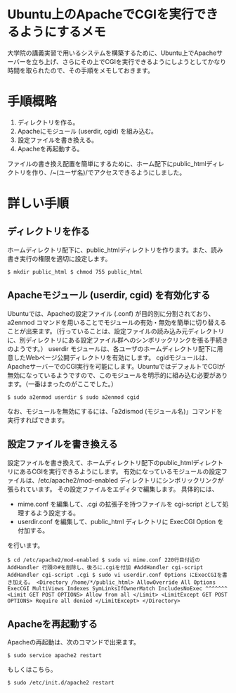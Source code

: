 # Ubuntu上のApacheでCGIを実行できるようにするメモ

大学院の講義実習で用いるシステムを構築するために、Ubuntu上でApacheサーバーを立ち上げ、さらにその上でCGIを実行できるようにしようとしてかなり時間を取られたので、その手順をメモしておきます。

# 手順概略

1. ディレクトリを作る。
2. Apacheにモジュール (userdir, cgid) を組み込む。
3. 設定ファイルを書き換える。
4. Apacheを再起動する。

ファイルの書き換え配置を簡単にするために、ホーム配下にpublic_htmlディレクトリを作り、/~(ユーザ名)/でアクセスできるようにしました。

# 詳しい手順

## ディレクトリを作る

ホームディレクトリ配下に、public_htmlディレクトリを作ります。また、読み書き実行の権限を適切に設定します。

```
$ mkdir public_html $ chmod 755 public_html
```

## Apacheモジュール (userdir, cgid) を有効化する

Ubuntuでは、Apacheの設定ファイル (.conf) が目的別に分割されており、a2enmod コマンドを用いることでモジュールの有効・無効を簡単に切り替えることが出来ます。（行っていることは、設定ファイルの読み込み元ディレクトリに、別ディレクトリにある設定ファイル群へのシンボリックリンクを張る手続きのようです。）
userdir モジュールは、各ユーザのホームディレクトリ配下に用意したWebページ公開ディレクトリを有効にします。
cgidモジュールは、ApacheサーバーでのCGI実行を可能にします。UbuntuではデフォルトでCGIが無効になっているようですので、このモジュールを明示的に組み込む必要があります。（一番はまったのがここでした。）

```
$ sudo a2enmod userdir $ sudo a2enmod cgid
```

なお、モジュールを無効にするには、「a2dismod (モジュール名)」コマンドを実行すればできます。

## 設定ファイルを書き換える

設定ファイルを書き換えて、ホームディレクトリ配下のpublic_htmlディレクトリにあるCGIを実行できるようにします。
有効になっているモジュールの設定ファイルは、/etc/apache2/mod-enabled ディレクトリにシンボリックリンクが張られています。
その設定ファイルをエディタで編集します。
具体的には、

* mime.conf を編集して、.cgi の拡張子を持つファイルを cgi-script として処理するよう設定する。
* userdir.conf を編集して、public_html ディレクトリに ExecCGI Option を付加する。

を行います。

```
$ cd /etc/apache2/mod-enabled $ sudo vi mime.conf 220行目付近の AddHandler 行頭の#を削除し、後ろに.cgiを付加 #AddHandler cgi-script AddHandler cgi-script .cgi $ sudo vi userdir.conf Options にExecCGIを書き加える。 <Directory /home/*/public_html> AllowOverride All Options ExecCGI MultiViews Indexes SymLinksIfOwnerMatch IncludesNoExec ^^^^^^^ <Limit GET POST OPTIONS> Allow from all </Limit> <LimitExcept GET POST OPTIONS> Require all denied </LimitExcept> </Directory>
```

## Apacheを再起動する

Apacheの再起動は、次のコマンドで出来ます。

```
$ sudo service apache2 restart
```

もしくはこちら。

```
$ sudo /etc/init.d/apache2 restart
```